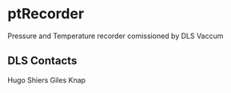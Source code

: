# ptRecorder
Pressure and Temperature recorder comissioned by DLS Vaccum

## DLS Contacts
Hugo Shiers
Giles Knap
